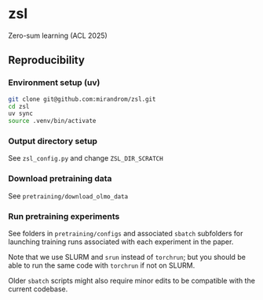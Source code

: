 # zsl
Zero-sum learning (ACL 2025)

## Reproducibility
### Environment setup (uv)
```bash
git clone git@github.com:mirandrom/zsl.git
cd zsl
uv sync
source .venv/bin/activate
```
### Output directory setup
See `zsl_config.py` and change `ZSL_DIR_SCRATCH`

### Download pretraining data
See `pretraining/download_olmo_data`

### Run pretraining experiments
See folders in `pretraining/configs` and associated `sbatch` subfolders for launching training runs associated with each experiment in the paper. 

Note that we use SLURM and `srun` instead of `torchrun`; but you should be able to run the same code with `torchrun` if not on SLURM. 

Older `sbatch` scripts might also require minor edits to be compatible with the current codebase.